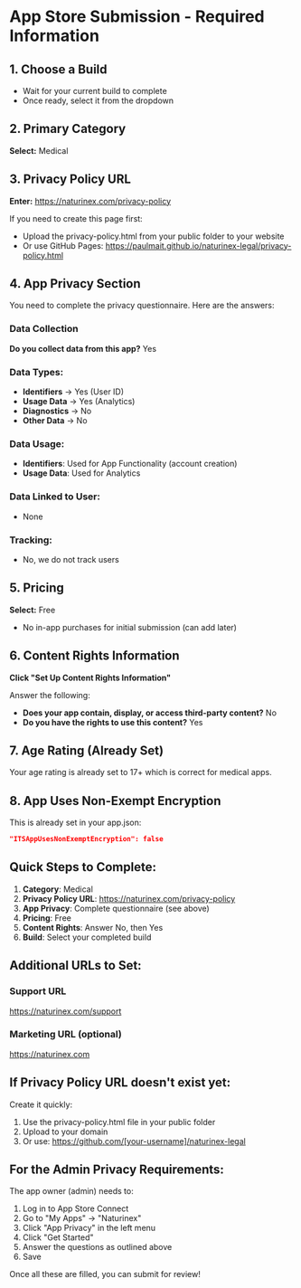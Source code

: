 # App Store Submission - Required Information

## 1. Choose a Build
- Wait for your current build to complete
- Once ready, select it from the dropdown

## 2. Primary Category
**Select:** Medical

## 3. Privacy Policy URL
**Enter:** https://naturinex.com/privacy-policy

If you need to create this page first:
- Upload the privacy-policy.html from your public folder to your website
- Or use GitHub Pages: https://paulmait.github.io/naturinex-legal/privacy-policy.html

## 4. App Privacy Section
You need to complete the privacy questionnaire. Here are the answers:

### Data Collection
**Do you collect data from this app?** Yes

### Data Types:
- **Identifiers** → Yes (User ID)
- **Usage Data** → Yes (Analytics)
- **Diagnostics** → No
- **Other Data** → No

### Data Usage:
- **Identifiers**: Used for App Functionality (account creation)
- **Usage Data**: Used for Analytics

### Data Linked to User: 
- None

### Tracking:
- No, we do not track users

## 5. Pricing
**Select:** Free
- No in-app purchases for initial submission (can add later)

## 6. Content Rights Information
**Click "Set Up Content Rights Information"**

Answer the following:
- **Does your app contain, display, or access third-party content?** No
- **Do you have the rights to use this content?** Yes

## 7. Age Rating (Already Set)
Your age rating is already set to 17+ which is correct for medical apps.

## 8. App Uses Non-Exempt Encryption
This is already set in your app.json:
```json
"ITSAppUsesNonExemptEncryption": false
```

## Quick Steps to Complete:

1. **Category**: Medical
2. **Privacy Policy URL**: https://naturinex.com/privacy-policy
3. **App Privacy**: Complete questionnaire (see above)
4. **Pricing**: Free
5. **Content Rights**: Answer No, then Yes
6. **Build**: Select your completed build

## Additional URLs to Set:

### Support URL
https://naturinex.com/support

### Marketing URL (optional)
https://naturinex.com

## If Privacy Policy URL doesn't exist yet:

Create it quickly:
1. Use the privacy-policy.html file in your public folder
2. Upload to your domain
3. Or use: https://github.com/[your-username]/naturinex-legal

## For the Admin Privacy Requirements:

The app owner (admin) needs to:
1. Log in to App Store Connect
2. Go to "My Apps" → "Naturinex"
3. Click "App Privacy" in the left menu
4. Click "Get Started"
5. Answer the questions as outlined above
6. Save

Once all these are filled, you can submit for review!